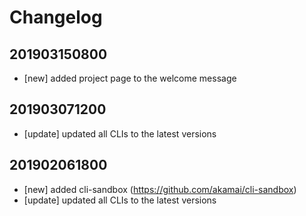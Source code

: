 # Changelog

## 201903150800
- [new] added project page to the welcome message

## 201903071200
- [update] updated all CLIs to the latest versions

## 201902061800
- [new] added cli-sandbox (<https://github.com/akamai/cli-sandbox>)
- [update] updated all CLIs to the latest versions
